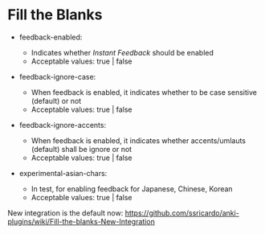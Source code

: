 # Fill the Blanks

* feedback-enabled:
    * Indicates whether *Instant Feedback* should be enabled
    * Acceptable values: true | false

* feedback-ignore-case:
    * When feedback is enabled, it indicates whether to be case sensitive (default) or not
    * Acceptable values: true | false
    
* feedback-ignore-accents:
    * When feedback is enabled, it indicates whether accents/umlauts (default)  shall be ignore or not
    * Acceptable values: true | false
     
* experimental-asian-chars:
    * In test, for enabling feedback for Japanese, Chinese, Korean
    * Acceptable values: true | false

New integration is the default now: https://github.com/ssricardo/anki-plugins/wiki/Fill-the-blanks-New-Integration